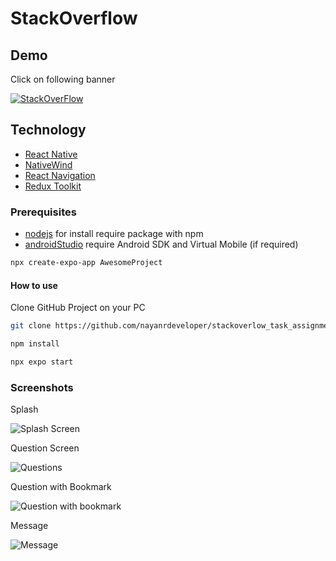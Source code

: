 # StackOverflow

## Demo 

Click on following banner

[![StackOverFlow](screenshots/spalsh_screen.jpg)](https://youtu.be/5FofpcMkck4)

## Technology

- [React Native](https://reactnative.dev/)
- [NativeWind](https://www.nativewind.dev/)
- [React Navigation](https://reactnavigation.org/)
- [Redux Toolkit](https://redux-toolkit.js.org/)

### Prerequisites

* [nodejs](https://nodejs.org/en/download/) for install require package with npm
* [androidStudio](https://developer.android.com/studio) require Android SDK and Virtual Mobile (if required)

```bash
npx create-expo-app AwesomeProject
```

#### How to use

Clone GitHub Project on your PC

```bash
git clone https://github.com/nayanrdeveloper/stackoverlow_task_assignment
```

```bash
npm install
```

```bash
npx expo start
```

### Screenshots

Splash

![Splash Screen](screenshots/spalsh_screen.jpg)

Question Screen

![Questions](screenshots/question_screen.jpg)

Question with Bookmark

![Question with bookmark](screenshots/question_with_bookmark.jpg)

Message

![Message](screenshots/bookmark.jpg)